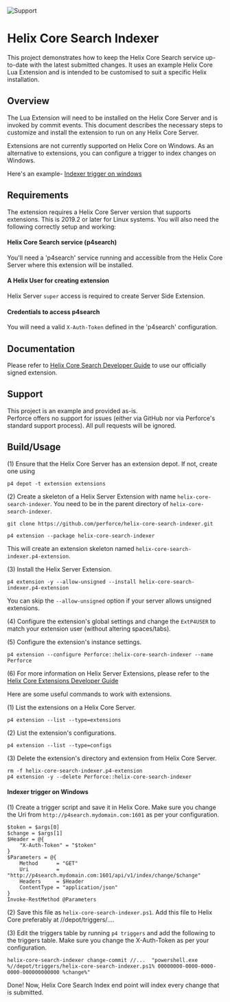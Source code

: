 ![Support](https://img.shields.io/badge/Support-None-red.svg)

# Helix Core Search Indexer

This project demonstrates how to keep the Helix Core Search service up-to-date with the latest submitted changes.  It uses an example Helix Core Lua Extension and is intended to be customised to suit a specific Helix installation.


## Overview

The Lua Extension will need to be installed on the Helix Core Server and is invoked by commit events.
This document describes the necessary steps to customize and install the extension to run on any Helix Core Server.

Extensions are not currently supported on Helix Core on Windows. As an alternative to extensions, you can configure a trigger to index changes on Windows.

Here's an example- [Indexer trigger on windows](#indexer-trigger-on-windows)    

## Requirements

The extension requires a Helix Core Server version that supports extensions. This is 2019.2 or later for Linux systems.
You will also need the following correctly setup and working:

#### Helix Core Search service (p4search)
You'll need a 'p4search' service running and accessible from the Helix Core Server where this extension will be installed.

#### A Helix User for creating extension
Helix Server `super` access is required to create Server Side Extension.

#### Credentials to access p4search
You will need a valid `X-Auth-Token` defined in the 'p4search' configuration. 

## Documentation

Please refer to [Helix Core Search Developer Guide](https://www.perforce.com/manuals/p4search/Content/P4Search/keep-index-up-to-date.html#Use_a_Perforce_Lua_extension) to use our officially signed extension.

## Support

This project is an example and provided as-is.  
Perforce offers no support for issues (either via GitHub nor via Perforce's standard support process).  All pull requests will be ignored.

## Build/Usage

(1) Ensure that the Helix Core Server has an extension depot. If not, create one using

    p4 depot -t extension extensions
    
(2) Create a skeleton of a Helix Server Extension with name `helix-core-search-indexer`. You need to be in the parent directory of `helix-core-search-indexer`.

    git clone https://github.com/perforce/helix-core-search-indexer.git
    
    p4 extension --package helix-core-search-indexer
    
This will create an extension skeleton named `helix-core-search-indexer.p4-extension`.
  
(3) Install the Helix Server Extension.

    p4 extension -y --allow-unsigned --install helix-core-search-indexer.p4-extension

You can skip the `--allow-unsigned` option if your server allows unsigned extensions.
     	
(4) Configure the extension's global settings and change the `ExtP4USER` to match your extension user (without altering spaces/tabs).

(5) Configure the extension's instance settings.

    p4 extension --configure Perforce::helix-core-search-indexer --name Perforce

(6) For more information on Helix Server Extensions, please refer to the [Helix Core Extensions Developer Guide](https://www.perforce.com/manuals/extensions/Content/Extensions/Home-extensions.html) 

Here are some useful commands to work with extensions.

(1) List the extensions on a Helix Core Server.

    p4 extension --list --type=extensions

(2) List the extension's configurations.
    
    p4 extension --list --type=configs

(3) Delete the extension's directory and extension from Helix Core Server.

    rm -f helix-core-search-indexer.p4-extension    
    p4 extension -y --delete Perforce::helix-core-search-indexer


#### Indexer trigger on Windows

(1) Create a trigger script and save it in Helix Core. Make sure you change the Uri from `http://p4search.mydomain.com:1601` as per your configuration.

    $token = $args[0]
    $change = $args[1]
    $Header = @{
        "X-Auth-Token" = "$token"
    }
    $Parameters = @{
        Method      = "GET"
        Uri         = "http://p4search.mydomain.com:1601/api/v1/index/change/$change"
        Headers     = $Header
        ContentType = "application/json"
    }
    Invoke-RestMethod @Parameters
    

(2) Save this file as `helix-core-search-indexer.ps1`. Add this file to Helix Core preferably at //depot/triggers/....

(3) Edit the triggers table by running `p4 triggers` and add the following to the triggers table. Make sure you change the X-Auth-Token as per your configuration. 

    helix-core-search-indexer change-commit //...  "powershell.exe %//depot/triggers/helix-core-search-indexer.ps1% 00000000-0000-0000-0000-000000000000 %change%"


Done! Now, Helix Core Search Index end point will index every change that is submitted.
